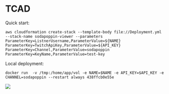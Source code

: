 # TCAD

Quick start:
```
aws cloudformation create-stack --template-body file://Deployment.yml --stack-name sodapoppin-viewer --parameters ParameterKey=ListnerUsername,ParameterValue=${NAME} ParameterKey=TwitchApiKey,ParameterValue=${API_KEY} ParameterKey=Channel,ParameterValue=sodapoppin ParameterKey=KeyName,ParameterValue=test-key
```
Local deployment:
```
docker run  -v /tmp:/home/app/vol -e NAME=$NAME -e API_KEY=$API_KEY -e CHANNEL=sodapoppin --restart always 438ffcb0e55e
```
![](https://cdn.betterttv.net/emote/5e37903f61ff6b51e652837c/3x)
